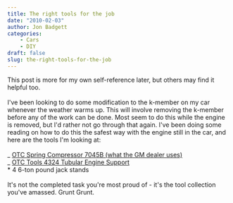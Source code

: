 ```yaml
---
title: The right tools for the job
date: "2010-02-03"
author: Jon Badgett
categories:
    - Cars
    - DIY
draft: false
slug: the-right-tools-for-the-job
---
```


This post is more for my own self-reference later, but others may find it
helpful too.<br /><br />I've been looking to do some modification to the
k-member on my car whenever the weather warms up. This will involve removing the
k-member before any of the work can be done. Most seem to do this while the
engine is removed, but I'd rather not go through that again. I've been doing
some reading on how to do this the safest way with the engine still in the car,
and here are the tools I'm looking at:<br /><br />_
<a href="http://www.automotivetoolsonline.com/OTC7045B-Front-Coil-Spring-Compressor-OTC-7045B_p_12865.html#">OTC
Spring Compressor 7045B (what the GM dealer uses)</a><br />_
<a href="http://www.summitracing.com/parts/OTC-4324/?rtype=10">OTC Tools 4324
Tubular Engine Support</a><br />\* 4 6-ton pound jack stands<br /><br />It's not
the completed task you're most proud of - it's the tool collection you've
amassed. Grunt Grunt.
